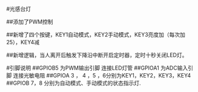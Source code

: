 #光感台灯

##添加了PWM控制

##新增了四个按键，KEY1自动模式，KEY2手动模式，KEY3亮度加（每次加25），KEY4减

##新增逻辑，当人离开后触发下降沿中断开启定时器，定时十秒关闭LED灯。

#引脚说明
##GPIOB5 为PWM输出引脚 连接LED灯管
##GPIOA1 为ADC输入引脚 连接光敏电阻
##GPIOA 3 ， 4 ，5 ，6分别为KEY1，KEY2，KEY3，KEY4
##GPIOB 7，8 分别为自动模式、手动模式的状态指示灯.

